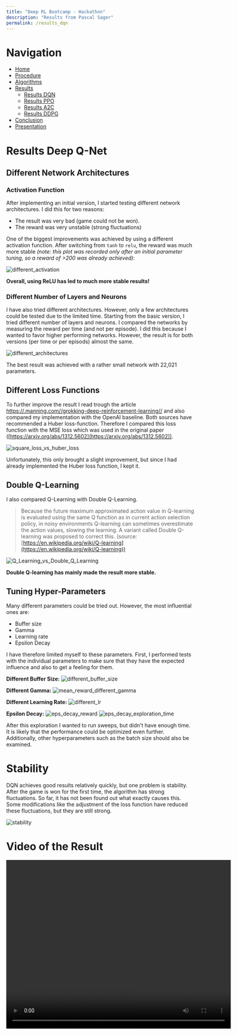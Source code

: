 ```yaml
---
title: "Deep RL Bootcamp - Hackathon"
description: "Results from Pascal Sager"
permalink: /results_dqn
---
```


# Navigation
- [Home](/rl-bootcamp-hackathon/)
- [Procedure](/rl-bootcamp-hackathon/procedure)
- [Algorithms](/rl-bootcamp-hackathon/algorithms)
- [Results](/rl-bootcamp-hackathon/results)
  - [Results DQN](/rl-bootcamp-hackathon/results_dqn)
  - [Results PPO](/rl-bootcamp-hackathon/results_ppo2)
  - [Results A2C](/rl-bootcamp-hackathon/results_a2c)
  - [Results DDPG](/rl-bootcamp-hackathon/results_ddpg)
- [Conclusion](/rl-bootcamp-hackathon/conclusion)
- [Presentation](/rl-bootcamp-hackathon/presentation)



# Results Deep Q-Net

## Different Network Architectures

### Activation Function
After implementing an initial version, I started testing different network architectures. I did this for two reasons:
- The result was very bad (game could not be won).
- The reward was very unstable (strong fluctuations)

One of the biggest improvements was achieved by using a different activation function. After switching from `tanh` to `relu`, the 
reward was much more stable *(note: this plot was recorded only after an initial parameter tuning, so a reward of >200 was already achieved)*:

<img src="\rl-bootcamp-hackathon\assets\images\deepq\different_activation.png" alt="different_activation"/>

**Overall, using ReLU has led to much more stable results!**

### Different Number of Layers and Neurons
I have also tried different architectures. However, only a few architectures could be tested due to the limited time. 
Starting from the basic version, I tried different number of layers and neurons.
I compared the networks by measuring the reward per time (and not per episode). I did this because I wanted to favor 
higher performing networks. However, the result is for both versions (per time or per episods) almost the same.

<img src="\rl-bootcamp-hackathon\assets\images\deepq\different_architectures.png" alt="different_architectures"/>

The best result was achieved with a rather small network with 22,021 parameters.

## Different Loss Functions
To further improve the result I read trough the article [https://.manning.com//grokking-deep-reinforcement-learning//](https://livebook.manning.com/book/grokking-deep-reinforcement-learning/chapter-6/v-4/)
and also compared my implementation with the OpenAI baseline. Both sources have recommended a Huber loss-function. 
Therefore I compared this loss function with the MSE loss which was used in the original paper ([https://arxiv.org/abs/1312.5602](https://arxiv.org/abs/1312.5602)).

<img src="\rl-bootcamp-hackathon\assets\images\deepq\square_loss_vs_huber_loss.png" alt="square_loss_vs_huber_loss"/>

Unfortunately, this only brought a slight improvement, but since I had already implemented the Huber loss function, I kept it.

## Double Q-Learning
I also compared Q-Learning with Double Q-Learning. 
> Because the future maximum approximated action value in Q-learning is evaluated using the same Q function as in current action selection policy, in noisy environments Q-learning can sometimes overestimate the action values, slowing the learning. A variant called Double Q-learning was proposed to correct this. (source: [https://en.wikipedia.org/wiki/Q-learning](https://en.wikipedia.org/wiki/Q-learning)) 

<img src="\rl-bootcamp-hackathon\assets\images\deepq\Q_Learning_vs_Double_Q_Learning.png" alt="Q_Learning_vs_Double_Q_Learning"/>

**Double Q-learning has mainly made the result more stable.**

## Tuning Hyper-Parameters
Many different parameters could be tried out. However, the most influential ones are:
- Buffer size
- Gamma
- Learning rate
- Epsilon Decay

I have therefore limited myself to these parameters. First, I performed tests with the individual parameters to make sure that they have the expected influence and also to get a feeling for them.

**Different Buffer Size:**
<img src="\rl-bootcamp-hackathon\assets\images\deepq\different_buffer_size.png" alt="different_buffer_size"/>

**Different Gamma:**
<img src="\rl-bootcamp-hackathon\assets\images\deepq\mean_reward_different_gamma.png" alt="mean_reward_different_gamma"/>

**Different Learning Rate:**
<img src="\rl-bootcamp-hackathon\assets\images\deepq\different_lr.png" alt="different_lr"/>

**Epsilon Decay:**
<img src="\rl-bootcamp-hackathon\assets\images\deepq\eps_decay_reward.png" alt="eps_decay_reward"/>
<img src="\rl-bootcamp-hackathon\assets\images\deepq\eps_decay_exploration_time.png" alt="eps_decay_exploration_time"/>

After this exploration I wanted to run sweeps, but didn't have enough time. It is likely that the performance could be optimized even further.
Additionally, other hyperparameters such as the batch size should also be examined.

# Stability
DQN achieves good results relatively quickly, but one problem is stability. After the game is won for the first time, the algorithm has strong fluctuations. So far, it has not been found out what exactly causes this. Some modifications like the adjustment of the loss function have reduced these fluctuations, but they are still strong.

<img src="\rl-bootcamp-hackathon\assets\images\deepq\stability.png" alt="stability"/>

# Video of the Result
<video width="600" height="450" controls>
  <source src="\rl-bootcamp-hackathon\assets\videos\deepq\deepq.mp4" type="video/mp4">
Your browser does not support the video tag.
</video>